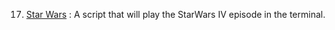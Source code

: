 17. [Star Wars](./103-Star_Wars) : A script that will play the StarWars IV episode in the terminal.
